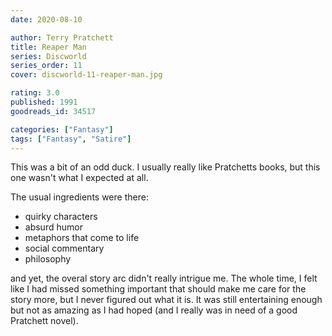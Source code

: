 ```yaml
---
date: 2020-08-10

author: Terry Pratchett
title: Reaper Man
series: Discworld
series_order: 11
cover: discworld-11-reaper-man.jpg

rating: 3.0
published: 1991
goodreads_id: 34517

categories: ["Fantasy"]
tags: ["Fantasy", "Satire"]
---
```


This was a bit of an odd duck. I usually really like Pratchetts books, but this one wasn't what I expected at all.

<!--more-->

The usual ingredients were there:

- quirky characters
- absurd humor
- metaphors that come to life
- social commentary
- philosophy

and yet, the overal story arc didn't really intrigue me. The whole time, I felt like I had missed something important that should make me care for the story more, but I never figured out what it is.
It was still entertaining enough but not as amazing as I had hoped (and I really was in need of a good Pratchett novel).
